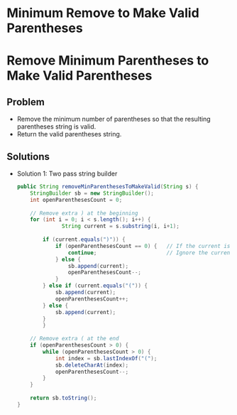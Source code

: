 # Minimum Remove to Make Valid Parentheses
# Remove Minimum Parentheses to Make Valid Parentheses

## Problem
- Remove the minimum number of parentheses so that the resulting parentheses string is valid.
- Return the valid parentheses string.

## Solutions
- Solution 1: Two pass string builder
  ```java
  public String removeMinParenthesesToMakeValid(String s) {
      StringBuilder sb = new StringBuilder();
      int openParenthesesCount = 0;
        
      // Remove extra ) at the beginning
      for (int i = 0; i < s.length(); i++) {
			    String current = s.substring(i, i+1);
            
          if (current.equals(")")) {
              if (openParenthesesCount == 0) {   // If the current is ) and there is no open parenthese
                  continue;                      // Ignore the current )
              } else {
                  sb.append(current);
                  openParenthesesCount--;
              }
          } else if (current.equals("(")) {
              sb.append(current);
              openParenthesesCount++;
          } else {
              sb.append(current);
          }
		  }
        
      // Remove extra ( at the end
      if (openParenthesesCount > 0) {
          while (openParenthesesCount > 0) {
              int index = sb.lastIndexOf("(");
              sb.deleteCharAt(index);
              openParenthesesCount--;
          }
      }
        
      return sb.toString();
  }
  ```
